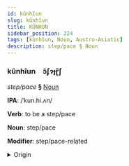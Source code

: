 ```yaml
---
id: kûnhîun
slug: kûnhîun
title: KÛNHUN
sidebar_position: 224
tags: [kûnhîun, Noun, Austro-Asiatic]
description: step/pace § Noun
---
```


### kûnhîun&emsp;<span kind="abugida">ɔ̃ʄɂɟɽ̃ʃ</span>

*step/pace* **§** [Noun](../../tags/Noun)

**IPA**: /ˈkun.hi.ʌn/

**Verb**: to be a step/pace

**Noun**: step/pace

**Modifier**: step/pace-related

<details>
    <summary>Origin</summary>
    Khmer ជំហាន cumhiən /cum.ˈhiən/<br/>
    <em>Austro-Asiatic Language Family</em>
</details>